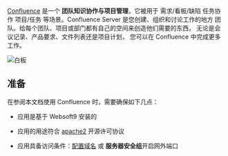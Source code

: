 [Confluence](https://www.atlassian.com/zh/software/confluence) 是一个 **团队知识协作与项目管理**，它被用于 需求/看板/缺陷 任务协作 项目/任务  等场景。Confluence Server 是您创建、组织和讨论工作的地方 团队。给每个团队、项目或部门都有自己的空间来创造他们需要的东西， 无论是会议记录、产品要求、文件列表还是项目计划， 您可以在 Confluence 中完成更多工作。


![白板](https://libs.websoft9.com/Websoft9/DocsPicture/zh/confluence/confluence-gui-websoft9.png)


## 准备

在参阅本文档使用 Confluence 时，需要确保如下几点：

- 应用是基于 Websoft9 安装的

- 应用的用途符合 [apache2](https://opensource.org/licenses/Apache-2.0) 开源许可协议

- 应用具备访问条件：[配置域名](./guide/appsetdomain) 或 **服务器安全组**开启网外端口